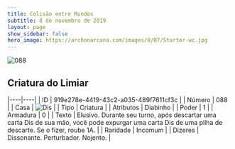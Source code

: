 ```yaml
---
title: Colisão entre Mundos
subtitle: 8 de novembro de 2019
layout: page
show_sidebar: false
hero_image: https://archonarcana.com/images/0/07/Starter-wc.jpg
---
```


![088](https://cdn.keyforgegame.com/media/card_front/pt/452_088_VVJ3X2HCMX5J_pt.png)

## Criatura do Limiar

|----|----|
| ID | 919e278e-4419-43c2-a035-489f7611cf3c |
| Número | 088 |
| Casa | ![Dis](https://archonarcana.com/images/thumb/e/e8/Dis.png/22px-Dis.png "Dis") |
| Tipo | Criatura |
| Atributos | Diabinho |
| Poder | 1 |
| Armadura | 0 |
| Texto | Elusivo.  Durante seu turno, após descartar uma carta Dis de sua mão, você pode expurgar uma carta Dis de uma pilha de descarte. Se o fizer, roube 1A. |
| Raridade | Incomum |
| Dizeres | Dissonante. Perturbador. Nojento. |

